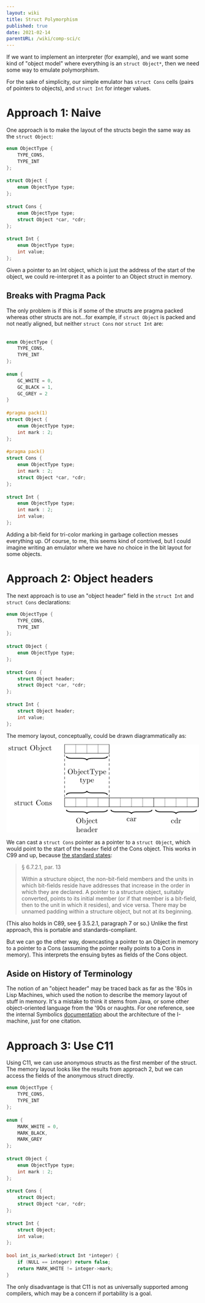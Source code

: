 ```yaml
---
layout: wiki
title: Struct Polymorphism
published: true
date: 2021-02-14
parentURL: /wiki/comp-sci/c
---
```


If we want to implement an interpreter (for example), and we want some
kind of "object model" where everything is an `struct Object*`, then we
need some way to emulate polymorphism.

For the sake of simplicity, our simple emulator has `struct Cons` cells
(pairs of pointers to objects), and `struct Int` for integer values.

# Approach 1: Naive

One approach is to make the layout of the structs begin the same way as
the `struct Object`:

```c
enum ObjectType {
    TYPE_CONS,
    TYPE_INT
};

struct Object {
    enum ObjectType type;
};

struct Cons {
    enum ObjectType type;
    struct Object *car, *cdr;
};

struct Int {
    enum ObjectType type;
    int value;
};
```

Given a pointer to an Int object, which is just the address of the start
of the object, we could re-interpret it as a pointer to an Object struct
in memory.

## Breaks with Pragma Pack

The only problem is if this is if some of the structs are pragma packed
whereas other structs are not...for example, if `struct Object` is
packed and not neatly aligned, but neither `struct Cons` nor `struct Int`
are:

```c

enum ObjectType {
    TYPE_CONS,
    TYPE_INT
};

enum {
    GC_WHITE = 0,
    GC_BLACK = 1,
    GC_GREY = 2
}

#pragma pack(1)
struct Object {
    enum ObjectType type;
    int mark : 2;
};

#pragma pack()
struct Cons {
    enum ObjectType type;
    int mark : 2;
    struct Object *car, *cdr;
};

struct Int {
    enum ObjectType type;
    int mark : 2;
    int value;
};
```

Adding a bit-field for tri-color marking in garbage collection messes
everything up. Of course, to me, this seems kind of contrived, but I
could imagine writing an emulator where we have no choice in the bit
layout for some objects.

# Approach 2: Object headers

The next approach is to use an "object header" field in the `struct Int`
and `struct Cons` declarations:

```c
enum ObjectType {
    TYPE_CONS,
    TYPE_INT
};

struct Object {
    enum ObjectType type;
};

struct Cons {
    struct Object header;
    struct Object *car, *cdr;
};

struct Int {
    struct Object header;
    int value;
};
```

The memory layout, conceptually, could be drawn diagrammatically as:

![Memory layout of struct polymorphism](/assets/memory-1.svg)

We can cast a `struct Cons` pointer as a pointer to a `struct Object`,
which would point to the start of the `header` field of the Cons object.
This works in C99 and up, because [the standard states](http://www.open-std.org/jtc1/sc22/wg14/www/docs/n1256.pdf):

> § 6.7.2.1, par. 13
>
> Within a structure object, the non-bit-field members and the units in
> which bit-fields reside have addresses that increase in the order in
> which they are declared. A pointer to a structure object, suitably
> converted, points to its initial member (or if that member is a
> bit-field, then to the unit in which it resides), and vice versa.
> There may be unnamed padding within a structure object, but not at its
> beginning.

(This also holds in C89, see § 3.5.2.1, paragraph 7 or so.) Unlike the
first approach, this is portable and standards-compliant.

But we can go the other way, downcasting a pointer to an Object in
memory to a pointer to a Cons (assuming the pointer really points to a
Cons in memory). This interprets the ensuing bytes as fields of the Cons
object.

## Aside on History of Terminology

The notion of an "object header" may be traced back as far as the '80s
in Lisp Machines, which used the notion to describe the memory layout of
stuff in memory. It's a mistake to think it stems from Java, or some
other object-oriented language from the '90s or naughts. For one
reference, see the internal Symbolics
[documentation](http://www.bitsavers.org/pdf/symbolics/I_Machine/I-Machine%20Architecture%20Specification.pdf)
about the architecture of the I-machine, just for one citation.

# Approach 3: Use C11

Using C11, we can use anonymous structs as the first member of the
struct. The memory layout looks like the results from approach 2, but we
can access the fields of the anonymous struct directly.

```c
enum ObjectType {
    TYPE_CONS,
    TYPE_INT
};

enum {
    MARK_WHITE = 0,
    MARK_BLACK,
    MARK_GREY
};

struct Object {
    enum ObjectType type;
    int mark : 2;
};

struct Cons {
    struct Object;
    struct Object *car, *cdr;
};

struct Int {
    struct Object;
    int value;
};

bool int_is_marked(struct Int *integer) {
    if (NULL == integer) return false;
    return MARK_WHITE != integer->mark;
}
```

The only disadvantage is that C11 is not as universally supported among
compilers, which may be a concern if portability is a goal.